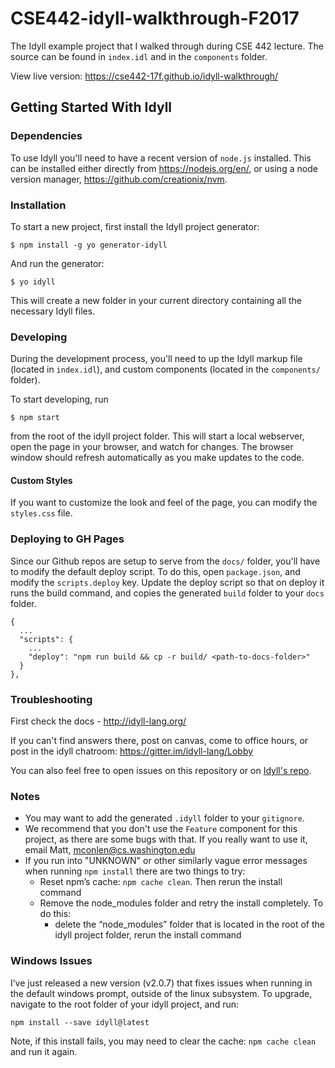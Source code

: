 # CSE442-idyll-walkthrough-F2017
The Idyll example project that I walked through during CSE 442 lecture. The source can be found in `index.idl` and in the `components` folder.

View live version: https://cse442-17f.github.io/idyll-walkthrough/

## Getting Started With Idyll

### Dependencies

To use Idyll you'll need to have a recent version of `node.js` installed. This can be installed either directly from https://nodejs.org/en/, or using a node version manager, https://github.com/creationix/nvm.

### Installation

To start a new project, first install the Idyll project generator:

```
$ npm install -g yo generator-idyll
```

And run the generator:

```
$ yo idyll
```

This will create a new folder in your current directory containing all the necessary Idyll files. 

### Developing

During the development process, you'll need to up the Idyll markup file (located in `index.idl`), and custom components (located in the `components/` folder).

To start developing, run 

```
$ npm start
```

from the root of the idyll project folder. This will start a local webserver, open the page in your browser, and watch for changes. The browser window should refresh automatically as you make updates to the code.

#### Custom Styles

If you want to customize the look and feel of the page, you can modify the `styles.css` file. 

### Deploying to GH Pages

Since our Github repos are setup to serve from the `docs/` folder, you'll have to modify the default deploy script. To do this, open `package.json`, and modify the `scripts.deploy` key. Update the deploy script so that on deploy it runs the build command, and copies the generated `build` folder to your `docs` folder.

```
{
  ...
  "scripts": {
    ...
    "deploy": "npm run build && cp -r build/ <path-to-docs-folder>"
  }
},
```

### Troubleshooting

First check the docs - http://idyll-lang.org/

If you can't find answers there, post on canvas, come to office hours, or post in the idyll chatroom: https://gitter.im/idyll-lang/Lobby

You can also feel free to open issues on this repository or on [Idyll's repo](https://github.com/idyll-lang/idyll).

### Notes

* You may want to add the generated `.idyll` folder to your `gitignore`. 
* We recommend that you don't use the `Feature` component for this project, as there are some bugs with that. If you really want to use it, email Matt, mconlen@cs.washington.edu
* If you run into "UNKNOWN" or other similarly vague error messages when running `npm install` there are two things to try:
  * Reset npm’s cache: `npm cache clean`. Then rerun the install command
  * Remove the node_modules folder and retry the install completely. To do this:
    * delete the “node_modules” folder that is located in the root of the idyll project folder, rerun the install command

### Windows Issues

I’ve just released a new version (v2.0.7) that fixes issues when running in the default windows prompt, outside of the linux subsystem. To upgrade, navigate to the root folder of your idyll project, and run:

`npm install --save idyll@latest`

Note, if this install fails, you may need to clear the cache: `npm cache clean` and run it again.
